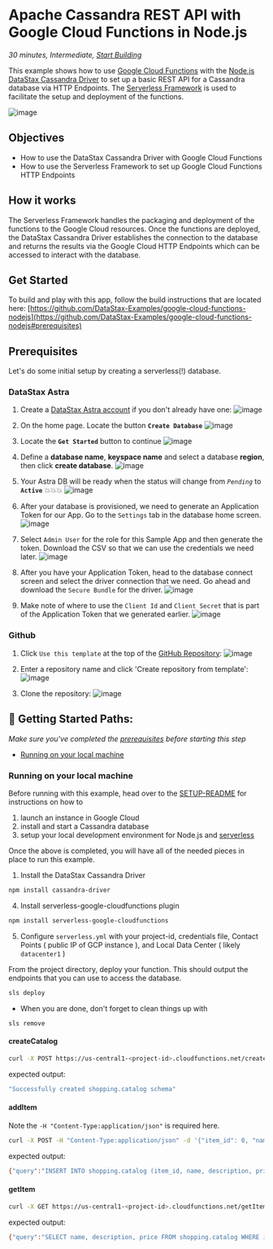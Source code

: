 <!--- STARTEXCLUDE --->
# Apache Cassandra REST API with Google Cloud Functions in Node.js
*30 minutes, Intermediate, [Start Building](https://github.com/DataStax-Examples/google-cloud-functions-nodejs#prerequisites)*

This example shows how to use [Google Cloud Functions](https://cloud.google.com/functions/) with the [Node.js DataStax Cassandra Driver](https://docs.datastax.com/en/developer/nodejs-driver/latest) to set up a basic REST API for a Cassandra database via HTTP Endpoints. The [Serverless Framework](https://serverless.com/) is used to facilitate the setup and deployment of the functions.
<!--- ENDEXCLUDE --->


![image](https://raw.githubusercontent.com/DataStax-Examples/sample-app-template/master/screenshots/astra-sample-app-default.png)


## Objectives
- How to use the DataStax Cassandra Driver with Google Cloud Functions
- How to use the Serverless Framework to set up Google Cloud Functions HTTP Endpoints
  
## How it works
The Serverless Framework handles the packaging and deployment of the functions to the Google Cloud resources. Once the functions are deployed, the DataStax Cassandra Driver establishes the connection to the database and returns the results via the Google Cloud HTTP Endpoints which can be accessed to interact with the database.

## Get Started
To build and play with this app, follow the build instructions that are located here: [https://github.com/DataStax-Examples/google-cloud-functions-nodejs](https://github.com/DataStax-Examples/google-cloud-functions-nodejs#prerequisites)

<!--- STARTEXCLUDE --->
## Prerequisites
Let's do some initial setup by creating a serverless(!) database.

### DataStax Astra
<!--- enter a unique UTM_CODE for your sample app below --->
1. Create a [DataStax Astra account](https://astra.datastax.com/register?utm_source=github&utm_medium=referral&utm_campaign=gcp-functions-nodejs) if you don't already have one:
![image](https://raw.githubusercontent.com/DataStax-Examples/sample-app-template/master/screenshots/astra-register-basic-auth.png)

2. On the home page. Locate the button **`Create Database`**
![image](https://raw.githubusercontent.com/DataStax-Examples/sample-app-template/master/screenshots/astra-dashboard.png)

3. Locate the **`Get Started`** button to continue
![image](https://raw.githubusercontent.com/DataStax-Examples/sample-app-template/master/screenshots/astra-select-plan.png)

4. Define a **database name**, **keyspace name** and select a database **region**, then click **create database**.
![image](https://raw.githubusercontent.com/DataStax-Examples/sample-app-template/master/screenshots/astra-create-db.png)

5. Your Astra DB will be ready when the status will change from *`Pending`* to **`Active`** 💥💥💥 
![image](https://raw.githubusercontent.com/DataStax-Examples/sample-app-template/master/screenshots/astra-db-active.png)

6. After your database is provisioned, we need to generate an Application Token for our App. Go to the `Settings` tab in the database home screen.
![image](https://raw.githubusercontent.com/DataStax-Examples/sample-app-template/master/screenshots/astra-db-settings.png)

7. Select `Admin User` for the role for this Sample App and then generate the token. Download the CSV so that we can use the credentials we need later.
![image](https://raw.githubusercontent.com/DataStax-Examples/sample-app-template/master/screenshots/astra-db-settings-token.png)

8. After you have your Application Token, head to the database connect screen and select the driver connection that we need. Go ahead and download the `Secure Bundle` for the driver.
![image](https://raw.githubusercontent.com/DataStax-Examples/sample-app-template/master/screenshots/astra-db-connect-bundle.png)

9. Make note of where to use the `Client Id` and `Client Secret` that is part of the Application Token that we generated earlier.
![image](https://raw.githubusercontent.com/DataStax-Examples/sample-app-template/master/screenshots/astra-db-connect-bundle-driver.png)

### Github

1. Click `Use this template` at the top of the [GitHub Repository](https://github.com/DataStax-Examples/google-cloud-functions-nodejs):
![image](https://raw.githubusercontent.com/DataStax-Examples/sample-app-template/master/screenshots/github-use-template.png)

2. Enter a repository name and click 'Create repository from template':
![image](https://raw.githubusercontent.com/DataStax-Examples/sample-app-template/master/screenshots/github-create-repository.png)

3. Clone the repository:
![image](https://raw.githubusercontent.com/DataStax-Examples/sample-app-template/master/screenshots/github-clone.png)

## 🚀 Getting Started Paths:
*Make sure you've completed the [prerequisites](#prerequisites) before starting this step*
  - [Running on your local machine](#running-on-your-local-machine)

### Running on your local machine
Before running with this example, head over to the [SETUP-README](SETUP-README.md) for instructions on how to 
1. launch an instance in Google Cloud
2. install and start a Cassandra database
3. setup your local development environment for Node.js and [serverless](https://serverless.com)

Once the above is completed, you will have all of the needed pieces in place to run this example.

1. Install the DataStax Cassandra Driver
```sh
npm install cassandra-driver
```
4. Install serverless-google-cloudfunctions plugin
```sh
npm install serverless-google-cloudfunctions
```
5. Configure `serverless.yml` with your project-id, credentials file, Contact Points ( public IP of GCP instance ), and Local Data Center ( likely `datacenter1` )

From the project directory, deploy your function. This should output the endpoints that you can use to access the database.
```sh
sls deploy
```
* When you are done, don't forget to clean things up with
```
sls remove
```

#### createCatalog
```sh
curl -X POST https://us-central1-<project-id>.cloudfunctions.net/createCatalog
````
expected output:
```sh
"Successfully created shopping.catalog schema"
```
#### addItem
Note the `-H "Content-Type:application/json"` is required here.
```sh
curl -X POST -H "Content-Type:application/json" -d '{"item_id": 0, "name": "name_0", "description": "desc_0", "price": 10.1}' https://us-central1-<project-id>.cloudfunctions.net/addItem
```
expected output:
```sh
{"query":"INSERT INTO shopping.catalog (item_id, name, description, price) VALUES (?, ?, ?, ?)","item_id":0,"name":"name_0","description":"desc_0","price":10.1}
```
#### getItem
```sh
curl -X GET https://us-central1-<project-id>.cloudfunctions.net/getItem/0
```
expected output:
```sh
{"query":"SELECT name, description, price FROM shopping.catalog WHERE item_id = ?","item_id":["0"],"name":"name_0","description":"desc_0","price":"10.1"}
```

<!--- ENDEXCLUDE --->
